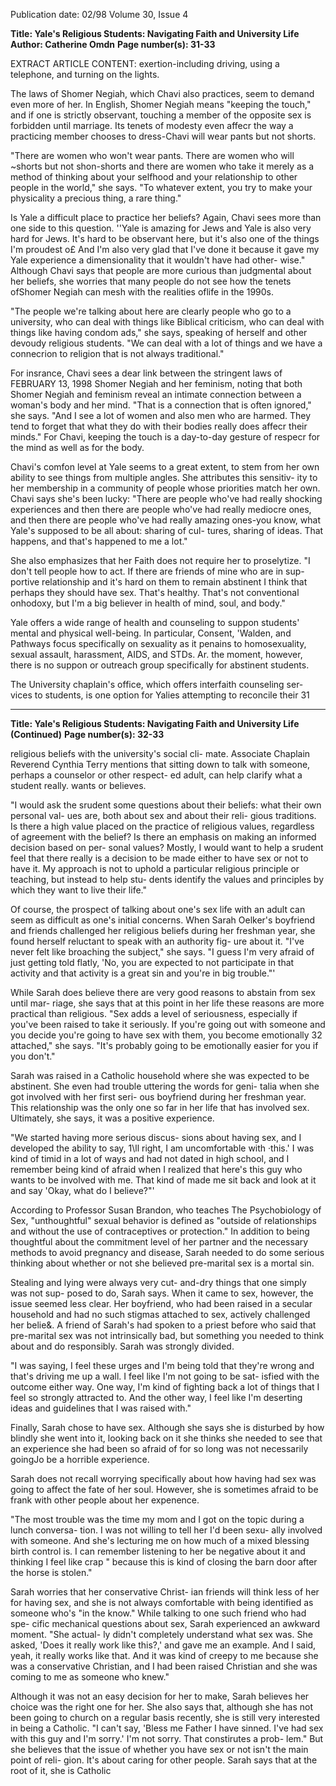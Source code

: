 Publication date: 02/98
Volume 30, Issue 4

**Title:  Yale's Religious Students: Navigating Faith and University Life**
**Author: Catherine Omdn**
**Page number(s): 31-33**

EXTRACT ARTICLE CONTENT:
exertion-including driving, using a telephone, and turning on the 
lights. 

The laws of Shomer Negiah, which Chavi also practices, seem to 
demand even more of her. In English, Shomer Negiah means "keeping 
the touch," and if one is strictly observant, touching a member of the 
opposite sex is forbidden until marriage. Its tenets of modesty even affecr 
the way a practicing member chooses to dress-Chavi will wear pants but 
not shorts. 

"There are women who won't wear pants. There are women who will 
~shorts but not shon-shorts and there are women who take it merely 
as a method of thinking about your selfhood and your relationship to 
other people in the world," she says. "To whatever extent, you try to 
make your physicality a precious thing, a rare thing." 

Is Yale a difficult place to practice her beliefs? Again, Chavi sees more 
than one side to this question. ''Yale is amazing for Jews and Yale is also 
very hard for Jews. It's hard to be observant here, but it's also one of the 
things I'm proudest o£ And I'm also very glad that I've done it because it 
gave my Yale experience a dimensionality that it wouldn't have had other-
wise." Although Chavi says that people are more curious than judgmental 
about her beliefs, she worries that many people do not see how the tenets 
ofShomer Negiah can mesh with the realities oflife in the 1990s. 

"The people we're talking about here are clearly people who go to a 
university, who can deal with things like Biblical criticism, who can deal 
with things like having condom ads," she says, speaking of herself and 
other devoudy religious students. "We can deal with a lot of things and 
we have a connecrion to religion that is not always traditional." 

For insrance, Chavi sees a dear link between the stringent laws of 
FEBRUARY 13, 1998 
Shomer Negiah and her feminism, noting that both Shomer Negiah and 
feminism reveal an intimate connection between a woman's body and her 
mind. "That is a connection that is often ignored," she says. "And I see a 
lot of women and also men who are harmed. They tend to forget that 
what they do with their bodies really does affecr their minds." For Chavi, 
keeping the touch is a day-to-day gesture of respecr for the mind as well 
as for the body. 

Chavi's comfon level at Yale seems to a great extent, to stem from her 
own ability to see things from multiple angles. She attributes this sensitiv-
ity to her membership in a community of people whose priorities match 
her own. Chavi says she's been lucky: "There are people who've had really 
shocking experiences and then there are people who've had really 
mediocre ones, and then there are people who've had really amazing 
ones-you know, what Yale's supposed to be all about: sharing of cul-
tures, sharing of ideas. That happens, and that's happened to me a lot." 

She also emphasizes that her Faith does not require her to proselytize. 
"I don't tell people how to act. If there are friends of mine who are in sup-
portive relationship and it's hard on them to remain abstinent I think that 
perhaps they should have sex. That's healthy. That's not conventional 
onhodoxy, but I'm a big believer in health of mind, soul, and body." 

Yale offers a wide range of health and counseling to suppon students' 
mental and physical well-being. In particular, Consent, 'Walden, and 
Pathways focus specifically on sexuality as it penains to homosexuality, 
sexual assault, harassment, AIDS, and STDs. Ar. the moment, however, 
there is no suppon or outreach group specifically for abstinent students. 

The University chaplain's office, which offers interfaith counseling ser-
vices to students, is one option for Yalies attempting to reconcile their 
31


---

**Title: Yale's Religious Students: Navigating Faith and University Life (Continued)**
**Page number(s): 32-33**

religious beliefs with the university's social cli-
mate. Associate Chaplain Reverend Cynthia 
Terry mentions that sitting down to talk with 
someone, perhaps a counselor or other respect-
ed adult, can help clarify what a student really. 
wants or believes. 

"I would ask the srudent some questions 
about their beliefs: what their own personal val-
ues are, both about sex and about their reli-
gious traditions. Is there a high value placed on 
the practice of religious values, regardless of 
agreement with the belief? Is there an emphasis 
on making an informed decision based on per-
sonal values? Mostly, I would want to help a 
srudent feel that there really is a decision to be 
made either to have sex or not to have it. My 
approach is not to uphold a particular religious 
principle or teaching, but instead to help stu-
dents identify the values and principles by 
which they want to live their life." 

Of course, the prospect of talking about 
one's sex life with an adult can seem as difficult 
as one's initial concerns. When Sarah Oelker's 
boyfriend and friends challenged her religious 
beliefs during her freshman year, she found 
herself reluctant to speak with an authority fig-
ure about it. "I've never felt like broaching the 
subject," she says. "I guess I'm very afraid of 
just getting told flatly, 'No, you are expected to 
not participate in that activity and that activity 
is a great sin and you're in big trouble."' 

While Sarah does believe there are very 
good reasons to abstain from sex until mar-
riage, she says that at this point in her life these 
reasons are more practical than religious. "Sex 
adds a level of seriousness, especially if you've 
been raised to take it seriously. If you're going 
out with someone and you decide you're going 
to have sex with them, you become emotionally 
32 
attached," she says. "It's probably going to be 
emotionally easier for you if you don't." 

Sarah was raised in a Catholic household 
where she was expected to be abstinent. She 
even had trouble uttering the words for geni-
talia when she got involved with her first seri-
ous boyfriend during her freshman year. This 
relationship was the only one so far in her life 
that has involved sex. Ultimately, she says, it 
was a positive experience. 

"We started having more serious discus-
sions about having sex, and I developed the 
ability to say, 1\ll right, I am uncomfortable 
with ·this.' I was kind of timid in a lot of ways 
and had not dated in high school, and I 
remember being kind of afraid when I realized 
that here's this guy who wants to be involved 
with me. That kind of made me sit back and 
look at it and say 'Okay, what do I believe?"' 

According to Professor Susan Brandon, 
who teaches The Psychobiology of Sex, 
"unthoughtful" sexual behavior is defined as 
"outside of relationships and without the use of 
contraceptives or protection." In addition to 
being thoughtful about the commitment level 
of her partner and the necessary methods to 
avoid pregnancy and disease, Sarah needed to 
do some serious thinking about whether or not 
she believed pre-marital sex is a mortal sin. 

Stealing and lying were always very cut-
and-dry things that one simply was not sup-
posed to do, Sarah says. When it came to sex, 
however, the issue seemed less clear. Her 
boyfriend, who had been raised in a secular 
household and had no such stigmas attached to 
sex, actively challenged her belie&. A friend of 
Sarah's had spoken to a priest before who said 
that pre-marital sex was not intrinsically bad, 
but something you needed to think about and 
do responsibly. Sarah was strongly divided. 

"I was saying, I feel these urges and I'm 
being told that they're wrong and that's driving 
me up a wall. I feel like I'm not going to be sat-
isfied with the outcome either way. One way, 
I'm kind of fighting back a lot of things that I 
feel so strongly attracted to. And the other way, 
I feel like I'm deserting ideas and guidelines 
that I was raised with." 

Finally, Sarah chose to have sex. Although 
she says she is disturbed by how blindly she 
went into it, looking back on it she thinks she 
needed to see that an experience she had been 
so afraid of for so long was not necessarily 
goingJo be a horrible experience. 

Sarah does not recall worrying specifically 
about how having had sex was going to affect 
the fate of her soul. However, she is sometimes 
afraid to be frank with other people about her 
expenence. 

"The most trouble was the time my mom 
and I got on the topic during a lunch conversa-
tion. I was not willing to tell her I'd been sexu-
ally involved with someone. And she's lecturing 
me on how much of a mixed blessing birth 
control is. I can remember listening to her be 
negative about it and thinking I feel like crap 
" because this is kind of closing the barn door 
after the horse is stolen." 

Sarah worries that her conservative Christ-
ian friends will think less of her for having sex, 
and she is not always comfortable with being 
identified as someone who's "in the know." 
While talking to one such friend who had spe-
cific mechanical questions about sex, Sarah 
experienced an awkward moment. "She actual-
ly didn't completely understand what sex was. 
She asked, 'Does it really work like this?,' and 
gave me an example. And I said, yeah, it really 
works like that. And it was kind of creepy to 
me because she was a conservative Christian, 
and I had been raised Christian and she was 
coming to me as someone who knew." 

Although it was not an easy decision for 
her to make, Sarah believes her choice was the 
right one for her. She also says that, although 
she has not been going to church on a regular 
basis recently, she is still very interested in being 
a Catholic. "I can't say, 'Bless me Father I have 
sinned. I've had sex with this guy and I'm 
sorry.' I'm not sorry. That constirutes a prob-
lem." But she believes that the issue of whether 
you have sex or not isn't the main point of reli-
gion. It's about caring for other people. Sarah 
says that at the root of it, she is Catholic